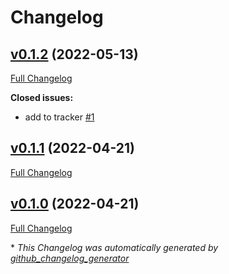 # Changelog

## [v0.1.2](https://github.com/buluma/ansible-role-rclone/tree/v0.1.2) (2022-05-13)

[Full Changelog](https://github.com/buluma/ansible-role-rclone/compare/v0.1.1...v0.1.2)

**Closed issues:**

- add to tracker [\#1](https://github.com/buluma/ansible-role-rclone/issues/1)

## [v0.1.1](https://github.com/buluma/ansible-role-rclone/tree/v0.1.1) (2022-04-21)

[Full Changelog](https://github.com/buluma/ansible-role-rclone/compare/v0.1.0...v0.1.1)

## [v0.1.0](https://github.com/buluma/ansible-role-rclone/tree/v0.1.0) (2022-04-21)

[Full Changelog](https://github.com/buluma/ansible-role-rclone/compare/725de1898316495d7a420eb2e31e617c1adcf319...v0.1.0)



\* *This Changelog was automatically generated by [github_changelog_generator](https://github.com/github-changelog-generator/github-changelog-generator)*
